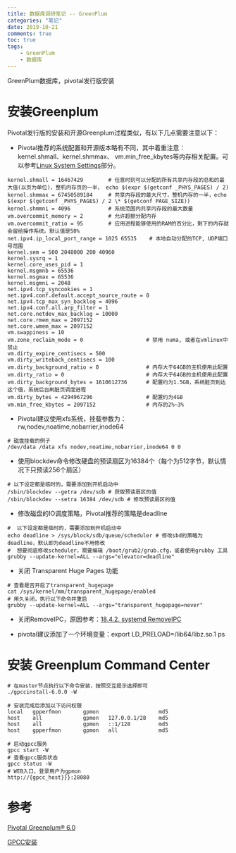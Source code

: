 ```yaml
---
title: 数据库调研笔记 -- GreenPlum
categories: "笔记"
date: 2019-10-21
comments: true
toc: true
tags:
	- GreenPlum
	- 数据库
---
```


GreenPlum数据库，pivotal发行版安装

<!--more-->

# 安装Greenplum


Pivotal发行版的安装和开源Greenplum过程类似，有以下几点需要注意以下：

- Pivotal推荐的系统配置和开源版本略有不同，其中着重注意：kernel.shmall、kernel.shmmax、 vm.min_free_kbytes等内存相关配置。可以参考[Linux System Settings](https://gpdb.docs.pivotal.io/6-0/install_guide/prep_os.html#topic3)部分。

```properties
kernel.shmall = 16467429        # 任意时刻可以分配的所有共享内存段的总和的最大值(以页为单位)，整机内存页的一半， echo $(expr $(getconf _PHYS_PAGES) / 2) 
kernel.shmmax = 67450589184     # 共享内存段的最大尺寸，整机内存的一半，echo $(expr $(getconf _PHYS_PAGES) / 2 \* $(getconf PAGE_SIZE))
kernel.shmmni = 4096            # 系统范围内共享内存段的最大数量
vm.overcommit_memory = 2        # 允许超额分配内存
vm.overcommit_ratio = 95        # 应用进程能够使用的RAM的百分比，剩下的内存就会留给操作系统。默认值是50%
net.ipv4.ip_local_port_range = 1025 65535    # 本地自动分配的TCP, UDP端口号范围 
kernel.sem = 500 2048000 200 40960
kernel.sysrq = 1
kernel.core_uses_pid = 1
kernel.msgmnb = 65536
kernel.msgmax = 65536
kernel.msgmni = 2048
net.ipv4.tcp_syncookies = 1
net.ipv4.conf.default.accept_source_route = 0
net.ipv4.tcp_max_syn_backlog = 4096
net.ipv4.conf.all.arp_filter = 1
net.core.netdev_max_backlog = 10000
net.core.rmem_max = 2097152
net.core.wmem_max = 2097152
vm.swappiness = 10
vm.zone_reclaim_mode = 0                    # 禁用 numa, 或者在vmlinux中禁止
vm.dirty_expire_centisecs = 500
vm.dirty_writeback_centisecs = 100
vm.dirty_background_ratio = 0               # 内存大于64GB的主机使用此配置
vm.dirty_ratio = 0                          # 内存大于64GB的主机使用此配置
vm.dirty_background_bytes = 1610612736      # 配置约为1.5GB，系统脏页到达这个值，系统后台刷脏页调度进程
vm.dirty_bytes = 4294967296                 # 配置约为4GB
vm.min_free_kbytes = 2097152                # 内存的2%~3%
```


- Pivotal建议使用xfs系统，挂载参数为：rw,nodev,noatime,nobarrier,inode64

```shell
# 磁盘挂载的例子
/dev/data /data xfs nodev,noatime,nobarrier,inode64 0 0
```

- 使用blockdev命令修改硬盘的预读扇区为16384个（每个为512字节，默认情况下只预读256个扇区）

```shell
# 以下设定都是临时的，需要添加到开机启动中
/sbin/blockdev --getra /dev/sdb # 获取预读扇区的值
/sbin/blockdev --setra 16384 /dev/sdb # 修改预读扇区的值
```

- 修改磁盘的IO调度策略，Pivotal推荐的策略是deadline 

```shell
#  以下设定都是临时的，需要添加到开机启动中
echo deadline > /sys/block/sdb/queue/scheduler # 修改sbd的策略为deadline，默认即为deadline不用修改
#  想要彻底修改scheduler，需要编辑 /boot/grub2/grub.cfg，或者使用grubby 工具
grubby --update-kernel=ALL --args="elevator=deadline"
```
- 关闭 Transparent Huge Pages 功能

```shell
# 查看是否开启了transparent_hugepage
cat /sys/kernel/mm/transparent_hugepage/enabled
# 用久关闭，执行以下命令并重启
grubby --update-kernel=ALL --args="transparent_hugepage=never"
```

- 关闭RemoveIPC，原因参考：[18.4.2. systemd RemoveIPC](https://www.postgresql.org/docs/11/kernel-resources.html)


- pivotal建议添加了一个环境变量：export LD_PRELOAD=/lib64/libz.so.1 ps

# 安装 Greenplum Command Center

```shell
# 在master节点执行以下命令安装，按照交互提示选择即可
./gpccinstall-6.0.0 -W

# 安装完成后添加以下访问权限
local   gpperfmon       gpmon                   md5
host    all             gpmon   127.0.0.1/28    md5
host    all             gpmon   ::1/128         md5
host    gpperfmon       gpmon   all             md5

# 启动gpcc服务
gpcc start -W
# 查看gpcc服务状态
gpcc status -W
# WEB入口，登录用户为gpmon
http://{gpcc_host}}}:28080

```
  
# 参考

[Pivotal Greenplum® 6.0](https://gpdb.docs.pivotal.io/6-0/main/index.html)

[GPCC安装](https://gpcc.docs.pivotal.io/600/topics/install.html)
